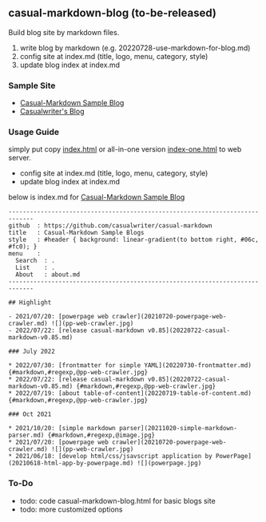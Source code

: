 ## casual-markdown-blog (to-be-released)

Build blog site by markdown files. 

1. write blog by markdown (e.g. 20220728-use-markdown-for-blog.md)
2. config site at index.md (title, logo, menu, category, style)
3. update blog index at index.md

### Sample Site 

* [Casual-Markdown Sample Blog](https://casualwriter.github.io/casual-markdown/blog)
* [Casualwriter's Blog](https://casualwriter.github.io/blog)

### Usage Guide

simply put copy [index.html](https://github.com/casualwriter/casual-markdown-page/blob/main/source/index.html) 
or all-in-one version [index-one.html](https://github.com/casualwriter/casual-markdown-page/blob/main/source/index-one.html) 
to web server. 

* config site at index.md (title, logo, menu, category, style)
* update blog index at index.md
                                          
below is index.md for [Casual-Markdown Sample Blog](./blog)
 
~~~  
-----------------------------------------------------------------------------
github  : https://github.com/casualwriter/casual-markdown 
title   : Casual-Markdown Sample Blogs 
style   : #header { background: linear-gradient(to bottom right, #06c, #fc0); }
menu    : 
  Search  : .
  List    : .
  About   : about.md
-----------------------------------------------------------------------------
   
## Highlight

- 2021/07/20: [powerpage web crawler](20210720-powerpage-web-crawler.md) ![](pp-web-crawler.jpg)
- 2022/07/22: [release casual-markdown v0.85](20220722-casual-markdown-v0.85.md) 

### July 2022
                    
* 2022/07/30: [frontmatter for simple YAML](20220730-frontmatter.md) {#markdown,#regexp,@pp-web-crawler.jpg}
* 2022/07/22: [release casual-markdown v0.85](20220722-casual-markdown-v0.85.md) {#markdown,#regexp,@pp-web-crawler.jpg}
* 2022/07/19: [about table-of-content](20220719-table-of-content.md) {#markdown,#regexp,@pp-web-crawler.jpg}

### Oct 2021

* 2021/10/20: [simple markdown parser](20211020-simple-markdown-parser.md) {#markdown,#regexp,@image.jpg}
* 2021/07/20: [powerpage web crawler](20210720-powerpage-web-crawler.md) ![](pp-web-crawler.jpg)
* 2021/06/18: [develop html/css/jsavscript application by PowerPage](20210618-html-app-by-powerpage.md) ![](powerpage.jpg)

~~~ 


### To-Do

* todo: code casual-markdown-blog.html for basic blogs site
* todo: more customized options
 
